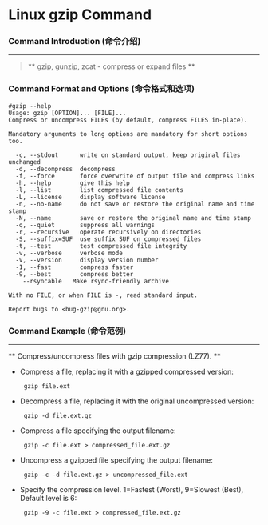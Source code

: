 # Linux gzip Command
### Command Introduction (命令介绍)
-------------------
> ** gzip, gunzip, zcat - compress or expand files **

### Command Format and Options (命令格式和选项)
```
#gzip --help
Usage: gzip [OPTION]... [FILE]...
Compress or uncompress FILEs (by default, compress FILES in-place).

Mandatory arguments to long options are mandatory for short options too.

  -c, --stdout      write on standard output, keep original files unchanged
  -d, --decompress  decompress
  -f, --force       force overwrite of output file and compress links
  -h, --help        give this help
  -l, --list        list compressed file contents
  -L, --license     display software license
  -n, --no-name     do not save or restore the original name and time stamp
  -N, --name        save or restore the original name and time stamp
  -q, --quiet       suppress all warnings
  -r, --recursive   operate recursively on directories
  -S, --suffix=SUF  use suffix SUF on compressed files
  -t, --test        test compressed file integrity
  -v, --verbose     verbose mode
  -V, --version     display version number
  -1, --fast        compress faster
  -9, --best        compress better
    --rsyncable   Make rsync-friendly archive

With no FILE, or when FILE is -, read standard input.

Report bugs to <bug-gzip@gnu.org>.
```
### Command Example (命令范例)
-------------------
** Compress/uncompress files with gzip compression (LZ77). **

- Compress a file, replacing it with a gzipped compressed version:

  ` gzip file.ext`

- Decompress a file, replacing it with the original uncompressed version:

  ` gzip -d file.ext.gz`

- Compress a file specifying the output filename:

  ` gzip -c file.ext > compressed_file.ext.gz`

- Uncompress a gzipped file specifying the output filename:

  ` gzip -c -d file.ext.gz > uncompressed_file.ext`

- Specify the compression level. 1=Fastest (Worst), 9=Slowest (Best), Default level is 6:

  ` gzip -9 -c file.ext > compressed_file.ext.gz`
